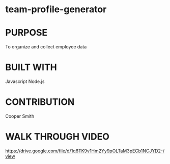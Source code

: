 # team-profile-generator

# PURPOSE 
To organize and collect employee data 

# BUILT WITH
Javascript
Node.js

# CONTRIBUTION
Cooper Smith

# WALK THROUGH VIDEO

https://drive.google.com/file/d/1q6TK9v1Hm2Yy9pOLTaM3pECb1NCJYD2-/view

